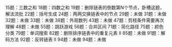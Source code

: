 15题：三数之和
18题：四数之和
19题：删除链表的倒数第N个节点，卧槽这题，解法流批
22题：括号生成
24题：两两交换链表中的节点
29题：未做
31题：未做
32题：未做
33题：未做
38题：外观数列
43题：未做
47题：剪枝条件需要再次理解
48题：未做
55题：跳跃游戏
56题：合并区间
71题：简化路径
75题：颜色分类
79题：单词搜索
82题：删除排序链表中的重复元素 II
85题：未做
91题：解码方法
92题：反转链表 II
94题：未做
94题：未做